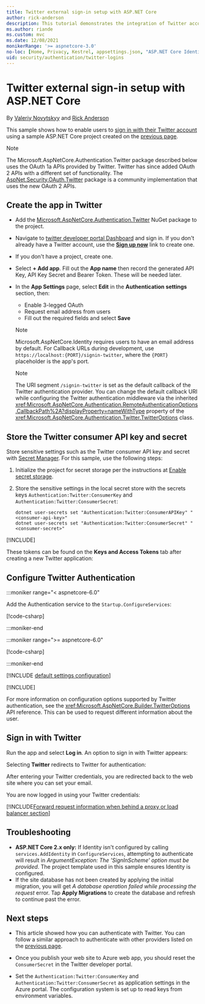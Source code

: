 ```yaml
---
title: Twitter external sign-in setup with ASP.NET Core
author: rick-anderson
description: This tutorial demonstrates the integration of Twitter account user authentication into an existing ASP.NET Core app.
ms.author: riande
ms.custom: mvc
ms.date: 12/08/2021
monikerRange: '>= aspnetcore-3.0'
no-loc: [Home, Privacy, Kestrel, appsettings.json, "ASP.NET Core Identity", cookie, Cookie, Blazor, "Blazor Server", "Blazor WebAssembly", "Identity", "Let's Encrypt", Razor, SignalR]
uid: security/authentication/twitter-logins
---
```

# Twitter external sign-in setup with ASP.NET Core

By [Valeriy Novytskyy](https://github.com/01binary) and [Rick Anderson](https://twitter.com/RickAndMSFT)

This sample shows how to enable users to [sign in with their Twitter account](https://dev.twitter.com/web/sign-in/desktop-browser) using a sample ASP.NET Core project created on the [previous page](xref:security/authentication/social/index).

> [!NOTE]
> The Microsoft.AspNetCore.Authentication.Twitter package described below uses the OAuth 1a APIs provided by Twitter. Twitter has since added OAuth 2 APIs with a different set of functionality. The [AspNet.Security.OAuth.Twitter](https://www.nuget.org/packages/AspNet.Security.OAuth.Twitter/) package is a community implementation that uses the new OAuth 2 APIs.

## Create the app in Twitter

* Add the [Microsoft.AspNetCore.Authentication.Twitter](https://www.nuget.org/packages/Microsoft.AspNetCore.Authentication.Twitter) NuGet package to the project.

* Navigate to [twitter developer portal Dashboard](https://developer.twitter.com/en/portal/dashboard) and sign in. If you don't already have a Twitter account, use the **[Sign up now](https://twitter.com/signup)** link to create one.

* If you don't have a project, create one.

* Select **+ Add app**. Fill out the **App name** then record the generated API Key, API Key Secret and Bearer Token. These will be needed
later.

* In the **App Settings** page, select **Edit** in the **Authentication settings** section, then:
  * Enable 3-legged OAuth
  * Request email address from users
  * Fill out the required fields and select **Save**

  > [!NOTE]
  > Microsoft.AspNetCore.Identity requires users to have an email address by default. For Callback URLs during development, use `https://localhost:{PORT}/signin-twitter`, where the `{PORT}` placeholder is the app's port.

  > [!NOTE]
  > The URI segment `/signin-twitter` is set as the default callback of the Twitter authentication provider. You can change the default callback URI while configuring the Twitter authentication middleware via the inherited <xref:Microsoft.AspNetCore.Authentication.RemoteAuthenticationOptions.CallbackPath%2A?displayProperty=nameWithType> property of the <xref:Microsoft.AspNetCore.Authentication.Twitter.TwitterOptions> class.


## Store the Twitter consumer API key and secret

Store sensitive settings such as the Twitter consumer API key and secret with [Secret Manager](xref:security/app-secrets). For this sample, use the following steps:

1. Initialize the project for secret storage per the instructions at [Enable secret storage](xref:security/app-secrets#enable-secret-storage).
1. Store the sensitive settings in the local secret store with the secrets keys `Authentication:Twitter:ConsumerKey` and `Authentication:Twitter:ConsumerSecret`:

    ```dotnetcli
    dotnet user-secrets set "Authentication:Twitter:ConsumerAPIKey" "<consumer-api-key>"
    dotnet user-secrets set "Authentication:Twitter:ConsumerSecret" "<consumer-secret>"
    ```

[!INCLUDE[](~/includes/environmentVarableColon.md)]

These tokens can be found on the **Keys and Access Tokens** tab after creating a new Twitter application:

## Configure Twitter Authentication

:::moniker range="< aspnetcore-6.0"

Add the Authentication service to the `Startup.ConfigureServices`:

[!code-csharp[](~/security/authentication/social/social-code/3.x/StartupTwitter3x.cs?name=snippet&highlight=10-15)]

:::moniker-end

:::moniker range=">= aspnetcore-6.0"

[!code-csharp[](~/security/authentication/social/social-code/6.x/ProgramTwitter.cs)]

:::moniker-end


[!INCLUDE [default settings configuration](includes/default-settings.md)]

[!INCLUDE[](includes/chain-auth-providers.md)]

For more information on configuration options supported by Twitter authentication, see the <xref:Microsoft.AspNetCore.Builder.TwitterOptions> API reference. This can be used to request different information about the user.

## Sign in with Twitter

Run the app and select **Log in**. An option to sign in with Twitter appears:

Selecting **Twitter** redirects to Twitter for authentication:

After entering your Twitter credentials, you are redirected back to the web site where you can set your email.

You are now logged in using your Twitter credentials:

[!INCLUDE[Forward request information when behind a proxy or load balancer section](includes/forwarded-headers-middleware.md)]

<!-- 
### React to cancel Authorize External sign-in
Twitter doesn't support AccessDeniedPath
Rather in the twitter setup, you can provide an External sign-in homepage. The external sign-in homepage doesn't support localhost. Tested with https://cors3.azurewebsites.net/ and that works.
-->

## Troubleshooting

* **ASP.NET Core 2.x only:** If Identity isn't configured by calling `services.AddIdentity` in `ConfigureServices`, attempting to authenticate will result in *ArgumentException: The 'SignInScheme' option must be provided*. The project template used in this sample ensures Identity is configured.
* If the site database has not been created by applying the initial migration, you will get *A database operation failed while processing the request* error. Tap **Apply Migrations** to create the database and refresh to continue past the error.

## Next steps

* This article showed how you can authenticate with Twitter. You can follow a similar approach to authenticate with other providers listed on the [previous page](xref:security/authentication/social/index).

* Once you publish your web site to Azure web app, you should reset the `ConsumerSecret` in the Twitter developer portal.

* Set the `Authentication:Twitter:ConsumerKey` and `Authentication:Twitter:ConsumerSecret` as application settings in the Azure portal. The configuration system is set up to read keys from environment variables.
